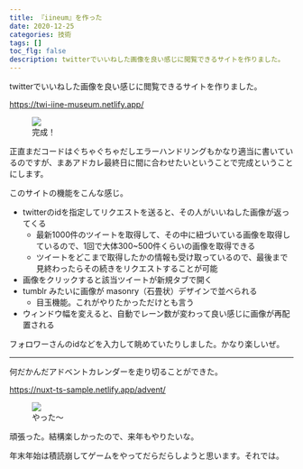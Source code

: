 ```yaml
---
title: 『iineum』を作った
date: 2020-12-25
categories: 技術
tags: []
toc_flg: false
description: twitterでいいねした画像を良い感じに閲覧できるサイトを作りました。
---
```


twitterでいいねした画像を良い感じに閲覧できるサイトを作りました。

https://twi-iine-museum.netlify.app/

<figure><img src="https://firebasestorage.googleapis.com/v0/b/hukurouo.appspot.com/o/images%2Frapture_20201226011218.png?alt=media&token=217baed0-3464-4973-a66d-da84a9b2e1a2"><figcaption>完成！</figcaption></figure>

正直まだコードはぐちゃぐちゃだしエラーハンドリングもかなり適当に書いているのですが、まあアドカレ最終日に間に合わせたいということで完成ということにします。

このサイトの機能をこんな感じ。

- twitterのidを指定してリクエストを送ると、その人がいいねした画像が返ってくる
  - 最新1000件のツイートを取得して、その中に紐づいている画像を取得しているので、1回で大体300~500件くらいの画像を取得できる
  - ツイートをどこまで取得したかの情報も受け取っているので、最後まで見終わったらその続きをリクエストすることが可能
- 画像をクリックすると該当ツイートが新規タブで開く
- tumblr みたいに画像が masonry（石畳状）デザインで並べられる
  - 目玉機能。これがやりたかっただけとも言う
- ウィンドウ幅を変えると、自動でレーン数が変わって良い感じに画像が再配置される

フォロワーさんのidなどを入力して眺めていたりしました。かなり楽しいぜ。

----------

何だかんだアドベントカレンダーを走り切ることができた。

https://nuxt-ts-sample.netlify.app/advent/

<figure><img src="https://firebasestorage.googleapis.com/v0/b/hukurouo.appspot.com/o/images%2Frapture_20201226012821.png?alt=media&token=f6725562-2590-4460-8cd2-5a32ed2c76b5"><figcaption>やった～</figcaption></figure>

頑張った。結構楽しかったので、来年もやりたいな。

年末年始は積読崩してゲームをやってだらだらしようと思います。それでは。

